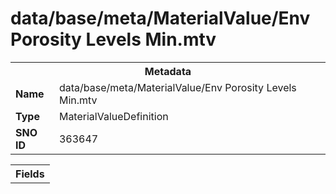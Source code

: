 <h1>data/base/meta/MaterialValue/Env Porosity Levels Min.mtv</h1><table><tr><th colspan="100%">Metadata</th></tr><tr><td><b>Name</b></td><td>data/base/meta/MaterialValue/Env Porosity Levels Min.mtv</td></tr><tr><td><b>Type</b></td><td>MaterialValueDefinition</td></tr><tr><td><b>SNO ID</b></td><td>363647</td></tr></table>

<table><tr><th colspan="100%">Fields</th></tr></table>

